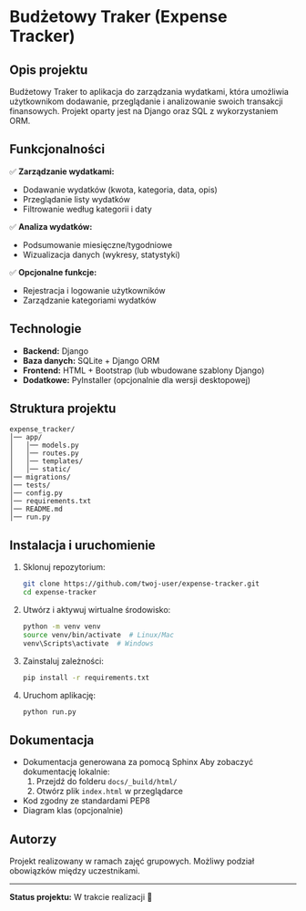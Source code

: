 # Budżetowy Traker (Expense Tracker)

## Opis projektu

Budżetowy Traker to aplikacja do zarządzania wydatkami, która umożliwia użytkownikom dodawanie, przeglądanie i analizowanie swoich transakcji finansowych. Projekt oparty jest na Django oraz SQL z wykorzystaniem ORM.

## Funkcjonalności

✅ **Zarządzanie wydatkami:**

- Dodawanie wydatków (kwota, kategoria, data, opis)
- Przeglądanie listy wydatków
- Filtrowanie według kategorii i daty

✅ **Analiza wydatków:**

- Podsumowanie miesięczne/tygodniowe
- Wizualizacja danych (wykresy, statystyki)

✅ **Opcjonalne funkcje:**

- Rejestracja i logowanie użytkowników
- Zarządzanie kategoriami wydatków

## Technologie

- **Backend:** Django
- **Baza danych:** SQLite + Django ORM
- **Frontend:** HTML + Bootstrap (lub wbudowane szablony Django)
- **Dodatkowe:** PyInstaller (opcjonalnie dla wersji desktopowej)

## Struktura projektu

```
expense_tracker/
│── app/
│   │── models.py
│   │── routes.py
│   │── templates/
│   │── static/
│── migrations/
│── tests/
│── config.py
│── requirements.txt
│── README.md
│── run.py
```

## Instalacja i uruchomienie

1. Sklonuj repozytorium:
   ```bash
   git clone https://github.com/twoj-user/expense-tracker.git
   cd expense-tracker
   ```
2. Utwórz i aktywuj wirtualne środowisko:
   ```bash
   python -m venv venv
   source venv/bin/activate  # Linux/Mac
   venv\Scripts\activate  # Windows
   ```
3. Zainstaluj zależności:
   ```bash
   pip install -r requirements.txt
   ```
4. Uruchom aplikację:
   ```bash
   python run.py
   ```

## Dokumentacja

- Dokumentacja generowana za pomocą Sphinx
   Aby zobaczyć dokumentację lokalnie:
   1. Przejdź do folderu `docs/_build/html/`
   2. Otwórz plik `index.html` w przeglądarce
- Kod zgodny ze standardami PEP8
- Diagram klas (opcjonalnie)

## Autorzy

Projekt realizowany w ramach zajęć grupowych. Możliwy podział obowiązków między uczestnikami.

---

**Status projektu:** W trakcie realizacji 🚀

